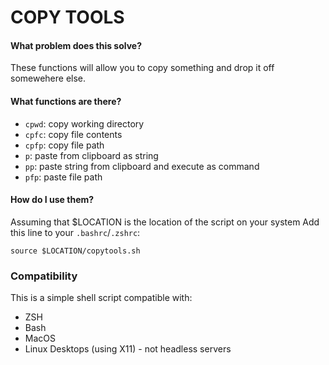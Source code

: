 # COPY TOOLS

#### What problem does this solve?
These functions will allow you to copy something and drop it off somewehere else.

#### What functions are there?
- `cpwd`: copy working directory
- `cpfc`: copy file contents
- `cpfp`: copy file path
- `p`: paste from clipboard as string
- `pp`: paste string from clipboard and execute as command
- `pfp`: paste file path

#### How do I use them? 
Assuming that $LOCATION is the location of the script on your system
Add this line to your `.bashrc`/`.zshrc`:

```
source $LOCATION/copytools.sh
```

### Compatibility
This is a simple shell script compatible with:
- ZSH
- Bash
- MacOS
- Linux Desktops (using X11) - not headless servers
